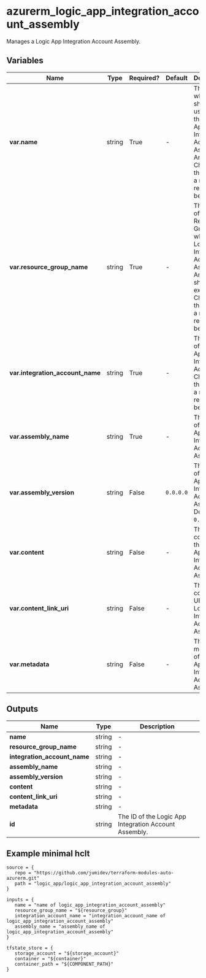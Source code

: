 # azurerm_logic_app_integration_account_assembly

Manages a Logic App Integration Account Assembly.

## Variables

| Name | Type | Required? |  Default  |  Description |
| ---- | ---- | --------- |  ----------- | ----------- |
| **var.name** | string | True | -  |  The name which should be used for this Logic App Integration Account Assembly Artifact. Changing this forces a new resource to be created. | 
| **var.resource_group_name** | string | True | -  |  The name of the Resource Group where the Logic App Integration Account Assembly Artifact should exist. Changing this forces a new resource to be created. | 
| **var.integration_account_name** | string | True | -  |  The name of the Logic App Integration Account. Changing this forces a new resource to be created. | 
| **var.assembly_name** | string | True | -  |  The name of the Logic App Integration Account Assembly. | 
| **var.assembly_version** | string | False | `0.0.0.0`  |  The version of the Logic App Integration Account Assembly. Defaults to `0.0.0.0`. | 
| **var.content** | string | False | -  |  The content of the Logic App Integration Account Assembly. | 
| **var.content_link_uri** | string | False | -  |  The content link URI of the Logic App Integration Account Assembly. | 
| **var.metadata** | string | False | -  |  The metadata of the Logic App Integration Account Assembly. | 



## Outputs

| Name | Type | Description |
| ---- | ---- | --------- | 
| **name** | string  | - | 
| **resource_group_name** | string  | - | 
| **integration_account_name** | string  | - | 
| **assembly_name** | string  | - | 
| **assembly_version** | string  | - | 
| **content** | string  | - | 
| **content_link_uri** | string  | - | 
| **metadata** | string  | - | 
| **id** | string  | The ID of the Logic App Integration Account Assembly. | 

## Example minimal hclt

```hcl
source = {
   repo = "https://github.com/jumidev/terraform-modules-auto-azurerm.git" 
   path = "logic_app/logic_app_integration_account_assembly" 
}

inputs = {
   name = "name of logic_app_integration_account_assembly" 
   resource_group_name = "${resource_group}" 
   integration_account_name = "integration_account_name of logic_app_integration_account_assembly" 
   assembly_name = "assembly_name of logic_app_integration_account_assembly" 
}

tfstate_store = {
   storage_account = "${storage_account}" 
   container = "${container}" 
   container_path = "${COMPONENT_PATH}" 
}


```